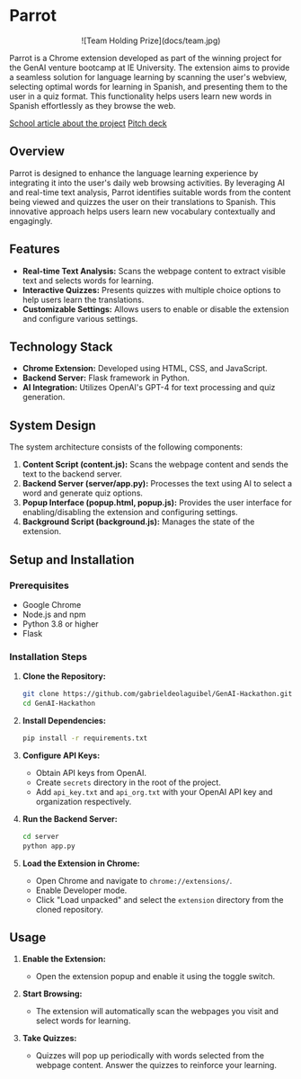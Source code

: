 # Parrot

<center>
![Team Holding Prize](docs/team.jpg)
</center>

Parrot is a Chrome extension developed as part of the winning project for the GenAI venture bootcamp at IE University. The extension aims to provide a seamless solution for language learning by scanning the user's webview, selecting optimal words for learning in Spanish, and presenting them to the user in a quiz format. This functionality helps users learn new words in Spanish effortlessly as they browse the web.

[School article about the project](https://www.ie.edu/school-science-technology/news/sci-tech-students-develop-startup-ideas-in-generative-ai-bootcamp/)
[Pitch deck](docs/Parrot%20-%20Pitch.pdf)

## Overview

Parrot is designed to enhance the language learning experience by integrating it into the user's daily web browsing activities. By leveraging AI and real-time text analysis, Parrot identifies suitable words from the content being viewed and quizzes the user on their translations to Spanish. This innovative approach helps users learn new vocabulary contextually and engagingly.

## Features

- **Real-time Text Analysis:** Scans the webpage content to extract visible text and selects words for learning.
- **Interactive Quizzes:** Presents quizzes with multiple choice options to help users learn the translations.
- **Customizable Settings:** Allows users to enable or disable the extension and configure various settings.

## Technology Stack

- **Chrome Extension:** Developed using HTML, CSS, and JavaScript.
- **Backend Server:** Flask framework in Python.
- **AI Integration:** Utilizes OpenAI's GPT-4 for text processing and quiz generation.

## System Design

The system architecture consists of the following components:

1. **Content Script (content.js):** Scans the webpage content and sends the text to the backend server.
2. **Backend Server (server/app.py):** Processes the text using AI to select a word and generate quiz options.
3. **Popup Interface (popup.html, popup.js):** Provides the user interface for enabling/disabling the extension and configuring settings.
4. **Background Script (background.js):** Manages the state of the extension.

## Setup and Installation

### Prerequisites

- Google Chrome
- Node.js and npm
- Python 3.8 or higher
- Flask

### Installation Steps

1. **Clone the Repository:**
   ```bash
   git clone https://github.com/gabrieldeolaguibel/GenAI-Hackathon.git
   cd GenAI-Hackathon
   ```

2. **Install Dependencies:**
   ```bash
   pip install -r requirements.txt
   ```

3. **Configure API Keys:**
   - Obtain API keys from OpenAI.
   - Create `secrets` directory in the root of the project.
   - Add `api_key.txt` and `api_org.txt` with your OpenAI API key and organization respectively.

4. **Run the Backend Server:**
   ```bash
   cd server
   python app.py
   ```

5. **Load the Extension in Chrome:**
   - Open Chrome and navigate to `chrome://extensions/`.
   - Enable Developer mode.
   - Click "Load unpacked" and select the `extension` directory from the cloned repository.


## Usage

1. **Enable the Extension:**
   - Open the extension popup and enable it using the toggle switch.

2. **Start Browsing:**
   - The extension will automatically scan the webpages you visit and select words for learning.
   
3. **Take Quizzes:**
   - Quizzes will pop up periodically with words selected from the webpage content. Answer the quizzes to reinforce your learning.